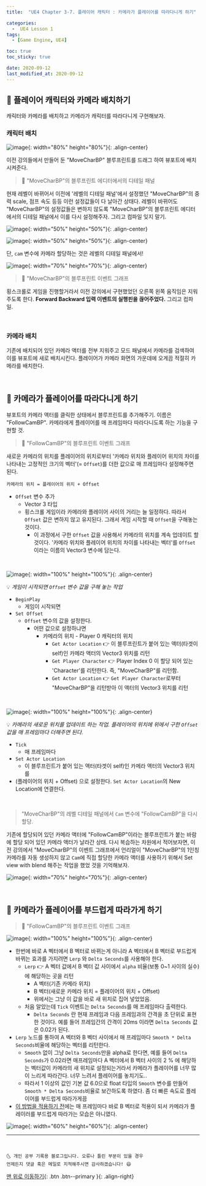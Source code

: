 ```yaml
---
title:  "UE4 Chapter 3-7. 플레이어 캐릭터 : 카메라가 플레이어를 따라다니게 하기" 

categories:
  -  UE4 Lesson 1 
tags:
  - [Game Engine, UE4]

toc: true
toc_sticky: true

date: 2020-09-12
last_modified_at: 2020-09-12
---
```


## 🔔 플레이어 캐릭터와 카메라 배치하기

캐릭터와 카메라를 배치하고 카메라가 캐릭터를 따라다니게 구현해보자.

### 캐릭터 배치

![image](https://user-images.githubusercontent.com/42318591/92987060-0fa9a980-f4fa-11ea-8e5e-7246d6a7c818.png){: width="80%" height="80%"}{: .align-center}

이전 강의들에서 만들어 둔 "MoveCharBP" 블루프린트를 드래그 하여 뷰포트에 배치시켜준다.

> 🚩 "MoveCharBP"의 블루프린트 에디터에서의 디테일 패널

현재 레벨이 바뀌어서 이전에 '레벨의 디테일 패널'에서 설정했던 "MoveCharBP"의 중력 scale, 점프 속도 등등 이런 설정값들이 다 날아간 상태다. 레벨이 바뀌어도 "MoveCharBP"의 설정값들은 변하지 않도록 "MoveCharBP"의 블루프린트 에디터에서의 디테일 패널에서 이를 다시 설정해주자. 그리고 컴파일 잊지 말기.


![image](https://user-images.githubusercontent.com/42318591/92987391-edfdf180-f4fc-11ea-8dea-29e253b3c713.png){: width="50%" height="50%"}{: .align-center}

![image](https://user-images.githubusercontent.com/42318591/92987370-cc9d0580-f4fc-11ea-8aa1-28fee6569746.png){: width="50%" height="50%"}{: .align-center}

단, `cam` 변수에 카메라 할당하는 것은 레벨의 디테일 패널에서! 

![image](https://user-images.githubusercontent.com/42318591/92987415-21d91700-f4fd-11ea-9061-5245b5e741fc.png){: width="70%" height="70%"}{: .align-center}

> 🚩 "MoveCharBP"의 블루프린트 이벤트 그래프

횡스크롤로 게임을 진행할거라서 이전 강의에서 구현했었던 오른쪽 왼쪽 움직임은 지워주도록 한다. **Forward Backward 입력 이벤트의 실행핀을 끊어주었다.** 그리고 컴파일.


<br>

### 카메라 배치

기존에 배치되어 있던 카메라 액터를 전부 지워주고 모드 패널에서 카메라를 검색하여 이를 뷰포트에 새로 배치시킨다. 플레이어가 카메라 화면의 가운데에 오게끔 적절히 카메라를 배치한다.

<br>

## 🔔 카메라가 플레이어를 따라다니게 하기

뷰포트의 카메라 액터를 클릭한 상태에서 블루프린트를 추가해주기. 이름은 "FollowCamBP". 카메라에게 플레이어를 매 프레임마다 따라다니도록 하는 기능을 구현할 것.

> 🚩 "FollowCamBP"의 블루프린트 이벤트 그래프

새로운 카메라의 위치를 플레이어의 위치로부터 '카메라 위치와 플레이어 위치의 차이를 나타내는 고정적인 크기의 벡터'(= `Offset`)를 더한 값으로 매 프레임마다 설정해주면 된다.

```
카메라의 위치 = 플레이어의 위치 + Offset
```

- `Offset` 변수 추가
  - Vector 3 타입
  - 횡스크롤 게임이라 카메라와 플레이어 사이의 거리는 늘 일정하다. 따라서 `Offset` 값은 변하지 않고 유지된다. 그래서 게임 시작할 때 `Offset`을 구해놓는 것이다. 
    - 이 과정에서 구한 `Offset` 값을 사용해서 카메라의 위치를 계속 업데이트 할 것이다.
'카메라 위치와 플레이어 위치의 차이를 나타내는 벡터'를 `Offset`이라는 이름의 Vector3 변수에 담는다. 

<br>

![image](https://user-images.githubusercontent.com/42318591/92988022-e93c3c00-f502-11ea-84c8-20ffe3210525.png){: width="100%" height="100%"}{: .align-center}

💡 *게임이 시작되면 `Offset` 변수 값을 구해 놓는 작업*

- `BeginPlay`
  - 게임이 시작되면 
- `Set Offset`
  - `Offset` 변수의 값을 설정한다.
    - 어떤 값으로 설정하냐면
      - 카메라의 위치 - Player 0 캐릭터의 위치
        - `Get Actor Location` 👉 이 블루프린트가 붙어 있는 액터(타겟이 self)인 카메라 액터의 Vector3 위치를 리턴
        - `Get Player Character` 👉 Player Index 0 이 할당 되어 있는 'Character'를 리턴한다. 즉, "MoveCharBP"를 리턴함.
        - `Get Actor Location` 👉 `Get Player Character`로부터 "MoveCharBP"을 리턴받아 이 액터의 Vector3 위치를 리턴

<br>

![image](https://user-images.githubusercontent.com/42318591/92988035-053fdd80-f503-11ea-8405-c184fc9c6dd2.png){: width="100%" height="100%"}{: .align-center}

💡 *카메라의 새로운 위치를 업데이트 하는 작업. 플레이어의 위치에 위에서 구한 `Offset` 값을 매 프레임마다 더해주면 된다.*

- `Tick` 
  - 매 프레임마다 
- `Set Actor Location`
  - 이 블루프린트가 붙어 있는 액터(타겟이 self)인 카메라 액터의 Vector3 위치를
- (플레이어의 위치 + Offset) 으로 설정한다. `Set Actor Location`의 New Location에 연결한다.

<br>

> "MoveCharBP"의 레벨 디테일 패널에서 `Cam` 변수에 "FollowCamBP"을 다시 할당. 

기존에 할당되어 있던 카메라 액터에 "FollowCamBP"이라는 블루프린트가 붙는 바람에 할당 되어 있던 카메라 액터가 날라간 상태. 다시 복습하는 차원에서 적어보자면, 이전 강의에서 "MoveCharBP"의 이벤트 그래프에서 언리얼이 "MoveCharBP"의 1인칭 카메라를 자동 생성하지 않고 `Cam`에 직접 할당한 카메라 액터를 사용하기 위해서 Set view with blend 해주는 작업을 했었 것을 기억해보자.

![image](https://user-images.githubusercontent.com/42318591/92987950-39ff6500-f502-11ea-99f2-5b4326540ffd.png){: width="70%" height="70%"}{: .align-center}


<br>

## 🔔 카메라가 플레이어를 부드럽게 따라가게 하기

> 🚩 "FollowCamBP"의 블루프린트 이벤트 그래프

![image](https://user-images.githubusercontent.com/42318591/92988604-07f10180-f508-11ea-8b19-258fcb557558.png){: width="100%" height="100%"}{: .align-center}

- 한번에 바로 A 벡터에서 B 벡터로 바뀌는게 아니라 A 벡터에서 B 벡터로 부드럽게 바뀌는 효과를 가지려면 `Lerp` 와 `Delta Seconds`를 사용해야 한다.
  - `Lerp` 👉 A 벡터 값에서 B 벡터 값 사이에서 `alpha` 비율(보통 0~1 사이의 실수)에 해당하는 곳을 리턴
    - A 벡터(기존 카메라 위치)
    - B 벡터(새로운 카메라 위치 = 플레이어의 위치 + Offset)
    - 위에서는 그냥 이 값을 바로 새 위치로 집어 넣었었음.
  - 처음 알았는데 `Tick` 이벤트는 `Delta Seconds`를 매 프레임마다 출력한다.
    - `Delta Seconds` 란 현재 프레임과 다음 프레임과의 간격을 초 단위로 표현한 것이다. 예를 들어 프레임간의 간격이 20ms 이라면 `Delta Seconds` 값은 0.02가 된다.
- `Lerp` 노드를 통하여 A 벡터와 B 벡터 사이에서 매 프레임마다 `Smooth * Delta Seconds`비율에 해당하는 벡터를 리턴한다.
  - `Smooth` 없이 그냥 `Delta Seconds`만을 alpha로 한다면, 예를 들어 `Delta Seconds`가 0.02라면 매프레임마다 A 벡터에서 B 벡터 사이의 2 % 에 해당하는 벡터값이 카메라의 새 위치로 설정되는거라서 카메라가 플레이어를 너무 많이 느리게 따라간다. 너무 느려서 플레이어를 놓치기도..
  - 따라서 1 이상의 값인 기본 값 6.0으로 float 타입의 `Smooth` 변수를 만들어 `Smooth * Delta Seconds`비율로 보간하도록 하였다. 좀 더 빠른 속도로 플레이어를 부드럽게 따라가게끔
- [이 방법을 적용하기 전](#카메라가-플레이어를-따라다니게-하기)에는 매 프레임마다 바로 B 벡터로 적용이 되서 카메라가 플레이러를 부드럽게 따라가는 모습은 아니였다.

![image](https://camo.githubusercontent.com/580b4bd4b47a9b256f7cd0f3aef0d49f03345504/68747470733a2f2f706f737466696c65732e707374617469632e6e65742f4d6a41794d4441354d544a664d6a41672f4d4441784e546b354f446b774d5467344e4445312e55396a64527475706655456b6c594973325a36313963494849736937496d6a6a6d4b4148767167584a5145672e327931446971436137684856565f75626f624a314a383171493734414b6a355637616330367a3058575055672e4749462e736f6879756e655f616e2f756534322e6769663f747970653d77373733){: width="60%" height="60%"}{: .align-center}

***
<br>

    🌜 개인 공부 기록용 블로그입니다. 오류나 틀린 부분이 있을 경우 
    언제든지 댓글 혹은 메일로 지적해주시면 감사하겠습니다! 😄

[맨 위로 이동하기](#){: .btn .btn--primary }{: .align-right}
